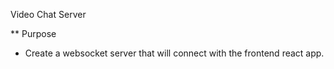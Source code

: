 Video Chat Server

** Purpose 
 - Create a websocket server that will connect with the frontend react app.
